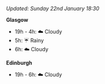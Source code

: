 *Updated: Sunday 22nd January 18:30*

**Glasgow**

* 19h - 4h: :cloud: Cloudy
* 5h: :umbrella: Rainy
* 6h: :cloud: Cloudy

**Edinburgh**

* 19h - 6h: :cloud: Cloudy
